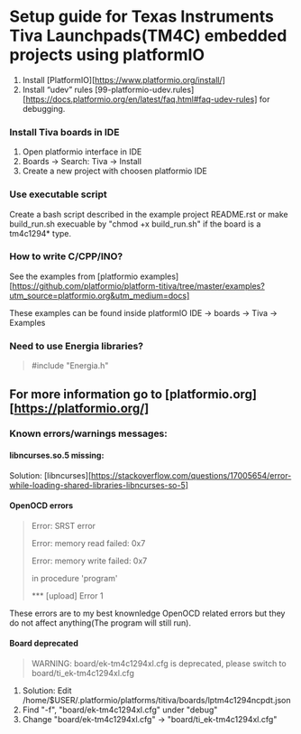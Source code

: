 # Setup guide for Texas Instruments Tiva Launchpads(TM4C) embedded projects using platformIO


1. Install [PlatformIO][https://www.platformio.org/install/]
2. Install “udev” rules [99-platformio-udev.rules][https://docs.platformio.org/en/latest/faq.html#faq-udev-rules] for debugging.

### Install Tiva boards in IDE 
1. Open platformio interface in IDE
2. Boards -> Search: Tiva -> Install
3. Create a new project with choosen platformio IDE

### Use executable script
Create a bash script described in the example project README.rst or make build_run.sh execuable by "chmod +x build_run.sh" if the board is a tm4c1294* type.

### How to write C/CPP/INO?

See the examples from [platformio examples][https://github.com/platformio/platform-titiva/tree/master/examples?utm_source=platformio.org&utm_medium=docs]

These examples can be found inside platformIO IDE -> boards -> Tiva -> Examples

### Need to use Energia libraries?

> #include "Energia.h"

## For more information go to [platformio.org][https://platformio.org/]


### Known errors/warnings messages: 

#### libncurses.so.5 missing:
Solution: [libncurses][https://stackoverflow.com/questions/17005654/error-while-loading-shared-libraries-libncurses-so-5]

#### OpenOCD errors

> Error: SRST error
> 
> Error: memory read failed: 0x7
> 
> Error: memory write failed: 0x7
> 
>in procedure 'program'
>
> *** [upload] Error 1

These errors are to my best knownledge OpenOCD related errors but they do not affect anything(The program will still run).


#### Board deprecated

> WARNING: board/ek-tm4c1294xl.cfg is deprecated, please switch to board/ti_ek-tm4c1294xl.cfg

1. Solution: Edit /home/$USER/.platformio/platforms/titiva/boards/lptm4c1294ncpdt.json
2. Find "-f", "board/ek-tm4c1294xl.cfg" under "debug"
3. Change "board/ek-tm4c1294xl.cfg" -> "board/ti_ek-tm4c1294xl.cfg"
